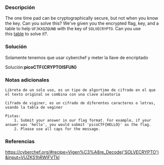 
### Descripción 
The one time pad can be cryptographically secure, but not when you know the key. Can you solve this? We've given you the encrypted flag, key, and a table to help `UFJKXQZQUNB` with the key of `SOLVECRYPTO`. Can you use this [table](https://jupiter.challenges.picoctf.org/static/1fd21547c154c678d2dab145c29f1d79/table.txt) to solve it?.
### Solución
Solamente tenemos que usar cyberchef y meter la llave de encriptado 

Solución:**picoCTF{CRYPTOISFUN}**
### Notas adicionales
	Libreta de un solo uso, es un tipo de algortimo de cifrado en el que el texto original se combina con una clave aleatoria

	Cifrado de viginer, es un cifrado de diferentes caracteres o letras, usando la tabla de veginer

	Pistas: 
		1. Submit your answer in our flag format. For example, if your answer was 'hello', you would submit 'picoCTF{HELLO}' as the flag.
		2. Please use all caps for the message.
### Referencias 
https://cyberchef.org/#recipe=Vigen%C3%A8re_Decode('SOLVECRYPTO')&input=VUZKS1hRWlFVTkI